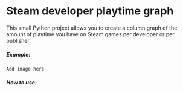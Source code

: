 # Steam developer playtime graph

This small Python project allows you to create a column graph of the amount of playtime you have on Steam games per developer or per publisher.

##### Example:
`Add image here`

##### How to use:

